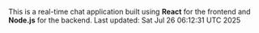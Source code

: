 This is a real-time chat application built using **React** for the frontend and **Node.js** for the backend.
Last updated: Sat Jul 26 06:12:31 UTC 2025
